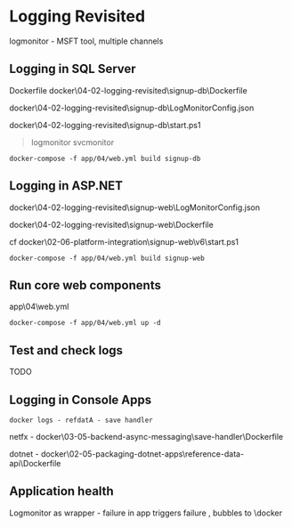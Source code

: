 # Logging Revisited

logmonitor - MSFT tool, multiple channels

## Logging in SQL Server

Dockerfile docker\04-02-logging-revisited\signup-db\Dockerfile

docker\04-02-logging-revisited\signup-db\LogMonitorConfig.json

docker\04-02-logging-revisited\signup-db\start.ps1

> logmonitor
> svcmonitor

```
docker-compose -f app/04/web.yml build signup-db
```

## Logging in ASP.NET

docker\04-02-logging-revisited\signup-web\LogMonitorConfig.json

docker\04-02-logging-revisited\signup-web\Dockerfile

cf docker\02-06-platform-integration\signup-web\v6\start.ps1

```
docker-compose -f app/04/web.yml build signup-web
```

## Run core web components

app\04\web.yml

```
docker-compose -f app/04/web.yml up -d
```

## Test and check logs

TODO

## Logging in Console Apps

```
docker logs - refdatA - save handler
```

netfx - docker\03-05-backend-async-messaging\save-handler\Dockerfile

dotnet - docker\02-05-packaging-dotnet-apps\reference-data-api\Dockerfile

## Application health

Logmonitor as wrapper - failure in app triggers failure , bubbles to \docker
